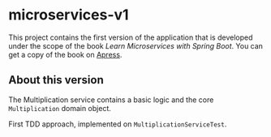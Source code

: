 # microservices-v1

This project contains the first version of the application that is developed under the scope of the book *Learn Microservices with Spring Boot*. You can get a copy of the book on [Apress](http://www.apress.com/gp/book/9781484231647).

## About this version

The Multiplication service contains a basic logic and the core `Multiplication` domain object.

First TDD approach, implemented on `MultiplicationServiceTest`.
